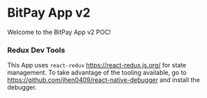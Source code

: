 # BitPay App v2

Welcome to the BitPay App v2 POC!

### Redux Dev Tools
This App uses `react-redux` https://react-redux.js.org/ for state management. To take advantage of the tooling available, go to https://github.com/jhen0409/react-native-debugger and install the debugger.

